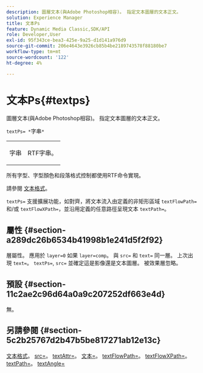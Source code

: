 ```yaml
---
description: 圖層文本(與Adobe Photoshop相容)。 指定文本圖層的文本正文。
solution: Experience Manager
title: 文本Ps
feature: Dynamic Media Classic,SDK/API
role: Developer,User
exl-id: 95f343ce-bea3-425e-9a25-d1d141a976d9
source-git-commit: 206e4643e3926cb85b4be2189743578f88180be7
workflow-type: tm+mt
source-wordcount: '122'
ht-degree: 4%

---
```


# 文本Ps{#textps}

圖層文本(與Adobe Photoshop相容)。 指定文本圖層的文本正文。

`textPs= *`字串`*`

<table id="simpletable_4E2D08FD4EEC4EDC9EFE9F6F2E22DB0C"> 
 <tr class="strow"> 
  <td class="stentry"> <p><span class="codeph"><span class="varname"> 字串</span> </span> </p> </td> 
  <td class="stentry"> <p>RTF字串。 </p></td> 
 </tr> 
</table>

所有字型、字型顏色和段落格式控制都使用RTF命令實現。

請參閱 [文本格式](../../../../../is-api/http-ref/image-serving-api-ref/c-http-protocol-reference/c-text-formatting/c-text-formatting.md#concept-0d3136db7f6f49668274541cd4b6364c)。

`textPs=` 支援擴展功能，如對齊，將文本流入由定義的非矩形區域 `textFlowPath=` 和/或 `textFlowXPath=`，並沿用定義的任意路徑呈現文本 `textPath=`。

## 屬性 {#section-a289dc26b6534b41998b1e241d5f2f92}

層屬性。 應用於 `layer=0` 如果 `layer=comp`。 與 `src=` 和 `text=` 同一層。 上次出現 `text=`。 `textPs=`, `src=` 並確定這是影像還是文本圖層。 被效果層忽略。

## 預設 {#section-11c2ae2c96d64a0a9c207252df663e4d}

無。

## 另請參閱 {#section-5c2b25767d2b47b5be817271ab12e13c}

[文本格式](../../../../../is-api/http-ref/image-serving-api-ref/c-http-protocol-reference/c-text-formatting/c-text-formatting.md#concept-0d3136db7f6f49668274541cd4b6364c)。 [src=](../../../../../is-api/http-ref/image-serving-api-ref/c-http-protocol-reference/c-command-reference/r-src.md#reference-f6506637778c4c69bf106a7924a91ab1)。 [textAttr=](../../../../../is-api/http-ref/image-serving-api-ref/c-http-protocol-reference/c-command-reference/r-textattr.md#reference-ff00484fa3244286abeff34911f7ec0d)。 [文本=](../../../../../is-api/http-ref/image-serving-api-ref/c-http-protocol-reference/c-command-reference/r-text.md#reference-84634052e48548539a1ef63cbe41f22f)。 [textFlowPath=](../../../../../is-api/http-ref/image-serving-api-ref/c-http-protocol-reference/c-command-reference/r-textflowpath.md#reference-0b8d9493d71342f0b6a64a6d221584ef)。 [textFlowXPath=](../../../../../is-api/http-ref/image-serving-api-ref/c-http-protocol-reference/c-command-reference/r-textflowxpath.md#reference-c55d4e41a28f40aca6a24ca218c28542)。 [textPath=](../../../../../is-api/http-ref/image-serving-api-ref/c-http-protocol-reference/c-command-reference/r-textpath.md#reference-b09cc0902dff4725bdb54d5da4076ccd)。 [textAngle=](../../../../../is-api/http-ref/image-serving-api-ref/c-http-protocol-reference/c-command-reference/r-textangle.md#reference-447f624c0e764d0cb5c75846d1b44d15)
